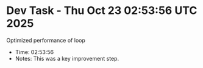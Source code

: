 # Dev Task - Thu Oct 23 02:53:56 UTC 2025
Optimized performance of loop
- Time: 02:53:56
- Notes: This was a key improvement step.

